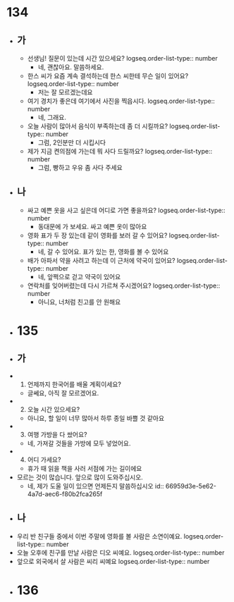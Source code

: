 # 134
- ## 가
	- 선생님! 질문이 있는데 시간 있으세요? 
	  logseq.order-list-type:: number
		- 네, 괜찮아요. 말씀하세요.
	- 한스 씨가 요즘 계속 결석하는데 한스 씨한테 무슨 일이 있어요?
	  logseq.order-list-type:: number
		- 저는 잘 모르겠는데요
	- 여기 경치가 좋은데 여기에서 사진을 찍읍시다.
	  logseq.order-list-type:: number
		- 네, 그래요.
	- 오늘 사람이 많아서 음식이 부족하는데 좀 더 시킬까요?
	  logseq.order-list-type:: number
		- 그럼, 2인분만 더 시킵시다
	- 제가 지금 켠의점에 가는데 뭐 사다 드릴까요?
	  logseq.order-list-type:: number
		- 그럼, 빵하고 우유 좀 사다 주세요
- ## 나
	- 싸고 예쁜 옷을 사고 싶은데 어디로 가면 좋을까요?
	  logseq.order-list-type:: number
		- 동대문에 가 보세요. 싸고 예쁜 옷이 많아요
	- 영화 표가 두 장 있는데 같이 영화를 보러 갈 수 있어요?
	  logseq.order-list-type:: number
		- 네, 갈 수 있어요. 표가 있는 한, 영화를 볼 수 있어요
	- 배가 아파서 약을 사려고 하는데 이 근처에 약국이 있어요?
	  logseq.order-list-type:: number
		- 네, 앞쩍으로 걷고 약국이 있어요
	- 연락처를 잊어버렸는데 다시 가르쳐 주시겠어요?
	  logseq.order-list-type:: number
		- 아니요, 너처럼 친고를 안 원해요
- # 135
- ## 가
- 1. 언제까지 한국어를 배울 계획이세요?
	- 글쎄요, 아직 잘 모르겠어요.
- 2. 오늘 시간 있으세요?
	- 아니요, 할 일이 너무 많아서 하루 종일 바쁠 것 같아요
- 3. 여행 가방을 다 쌌어요?
	- 네, 가져갈 것들을 가방에 모두 넣었어요.
- 4. 어디 가세요?
	- 휴가 때 읽을 책을 사러 서점에 가는 길이에요
- 모르는 것이 많습니다. 앞으로 많이 도와주십시오.
	- 네, 제가 도울 일이 있으면 언제든지 말씀하십시오
	  id:: 66959d3e-5e62-4a7d-aec6-f80b2fca265f
- ## 나
- 우리 반 친구들 중에서 이번 주말에 영화를 볼 사람은 소연이예요.
  logseq.order-list-type:: number
- 오늘 오후에 친구를 만날 사람은 디오 씨예요.
  logseq.order-list-type:: number
- 앞으로 외국에서 살 사람은 씨리 씨예요
  logseq.order-list-type:: number
- # 136